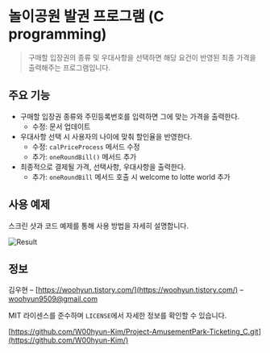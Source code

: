 # 놀이공원 발권 프로그램 (C programming)

> 구매할 입장권의 종류 및 우대사항을 선택하면 해당 요건이 반영된 최종 가격을 출력해주는 프로그램입니다.

## 주요 기능

* 구매할 입장권 종류와 주민등록번호를 입력하면 그에 맞는 가격을 출력한다.
    * 수정: 문서 업데이트
* 우대사항 선택 시 사용자의 나이에 맞춰 할인율을 반영한다.
    * 수정: `calPriceProcess` 메서드 수정
    * 추가: `oneRoundBill()` 메서드 추가
* 최종적으로 결제될 가격, 선택사항, 우대사항을 출력한다.
    * 추가: `oneRoundBill` 메서드 호출 시 welcome to lotte world 추가

## 사용 예제

스크린 샷과 코드 예제를 통해 사용 방법을 자세히 설명합니다.

![Result](https://user-images.githubusercontent.com/95575122/163767762-0ad8691f-ec4b-4d5e-9b09-8de1c79bc5b7.PNG)



## 정보

김우현 – [https://woohyun.tistory.com/](https://woohyun.tistory.com/) – woohyun9509@gmail.com

MIT 라이센스를 준수하며 ``LICENSE``에서 자세한 정보를 확인할 수 있습니다.

[https://github.com/W00hyun-Kim/Project-AmusementPark-Ticketing_C.git](https://github.com/W00hyun-Kim/)
